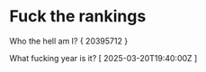 # Fuck the rankings

Who the hell am I?
{ 20395712 }

What fucking year is it?
[ 2025-03-20T19:40:00Z ]
